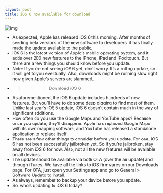 ```yaml
---
layout: post
title: iOS 6 now available for download
---
```

![img](http://media.idownloadblog.com/wp-content/uploads/2012/09/ios-6-update.png)
* As expected, Apple has released iOS 6 this morning. After months of seeding beta versions of the new software to developers, it has finally made the update available to the public.
* iOS 6 is the latest version of Apple’s mobile operating system, and it adds over 200 new features to the iPhone, iPad and iPod touch. But there are a few things you should know before you update.
* Note: If you’re not seeing iOS 6 yet, don’t worry. It’s a rolling update, so it will get to you eventually. Also, downloads might be running slow right now given Apple’s servers are slammed…
* >>> Download iOS 6
* As aforementioned, the iOS 6 update includes hundreds of new features. But you’ll have to do some deep digging to find most of them. Unlike last year’s iOS 5 update, iOS 6 doesn’t contain much in the way of significant additions.
* How often do you use the Google Maps and YouTube apps? Because once you update, they’ll disappear. Apple has replaced Google Maps with its own mapping software, and YouTube has released a standalone application to replace itself.
* There are a few other things to consider before you update. For one, iOS 6 has not been successfully jailbroken yet. So if you’re jailbroken, stay away from iOS 6 for now. Also, not all the new features will be available on all devices.
* The update should be available via both OTA (over the air update) and through iTunes. We have all the links to iOS firmwares on our Downloads page. For OTA, just open your Settings app and go to General > Software Update to install.
* As always, remember to backup your device before you update.
* So, who’s updating to iOS 6 today?

